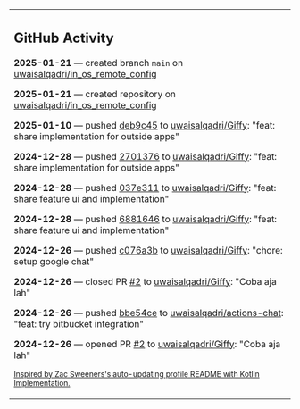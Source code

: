 <table><tr><td valign="top" width="100%">    

## GitHub Activity

**2025-01-21** — created branch `main` on [uwaisalqadri/in_os_remote_config](https://github.com/uwaisalqadri/in_os_remote_config)

**2025-01-21** — created repository on [uwaisalqadri/in_os_remote_config](https://github.com/uwaisalqadri/in_os_remote_config)

**2025-01-10** — pushed [deb9c45](https://github.com/uwaisalqadri/Giffy/commits/deb9c45e77df44af6ab6439966b0034eb5064cdc) to [uwaisalqadri/Giffy](https://github.com/uwaisalqadri/Giffy): "feat: share implementation for outside apps"

**2024-12-28** — pushed [2701376](https://github.com/uwaisalqadri/Giffy/commits/27013765f8f2e7c268b1dda03017165a0b6d5dc2) to [uwaisalqadri/Giffy](https://github.com/uwaisalqadri/Giffy): "feat: share implementation for outside apps"

**2024-12-28** — pushed [037e311](https://github.com/uwaisalqadri/Giffy/commits/037e311b8509b6fccacc0139f7e9c740e8c87294) to [uwaisalqadri/Giffy](https://github.com/uwaisalqadri/Giffy): "feat: share feature ui and implementation"

**2024-12-28** — pushed [6881646](https://github.com/uwaisalqadri/Giffy/commits/6881646bc876415ef43f7abdb919d6f41570d348) to [uwaisalqadri/Giffy](https://github.com/uwaisalqadri/Giffy): "feat: share feature ui and implementation"

**2024-12-26** — pushed [c076a3b](https://github.com/uwaisalqadri/Giffy/commits/c076a3b124d68ce5bf2517b063732400eadba134) to [uwaisalqadri/Giffy](https://github.com/uwaisalqadri/Giffy): "chore: setup google chat"

**2024-12-26** — closed PR [#2](https://github.com/uwaisalqadri/Giffy/pull/2) to [uwaisalqadri/Giffy](https://github.com/uwaisalqadri/Giffy): "Coba aja lah"

**2024-12-26** — pushed [bbe54ce](https://github.com/uwaisalqadri/actions-chat/commits/bbe54ceaa88af22c2e4325fe4a67d4f12c90fd31) to [uwaisalqadri/actions-chat](https://github.com/uwaisalqadri/actions-chat): "feat: try bitbucket integration"

**2024-12-26** — opened PR [#2](https://github.com/uwaisalqadri/Giffy/pull/2) to [uwaisalqadri/Giffy](https://github.com/uwaisalqadri/Giffy): "Coba aja lah"
                
<sub><a href="https://github.com/ZacSweers/ZacSweers/">Inspired by Zac Sweeners's auto-updating profile README with Kotlin Implementation.</a></sub>
        